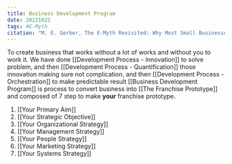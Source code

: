 ```yaml
---
title: Business Development Program
date: 20221022
tags: #E-Myth
citation: "M. E. Gerber, The E-Myth Revisited: Why Most Small Businesses Don’t Work and What to Do About It. Harper Collins, 2009."
---
```


To create business that works without a lot of works and without you to work it.
We have done [[Development Process - Innovation]] to solve problem, and then [[Development Process - Quantification]] those innovation making sure not complication, and then [[Development Process - Orchestration]] to make predictable result
[[Business Development Program]] is process to convert business into [[The Franchise Prototype]] and composed of 7 step to make **your** franchise prototype. 
1. [[Your Primary Aim]]
2. [[Your Strategic Objective]]
3. [[Your Organizational Strategy]]
4. [[Your Management Strategy]]
5. [[Your People Strategy]]
6. [[Your Marketing Strategy]]
7. [[Your Systems Strategy]]